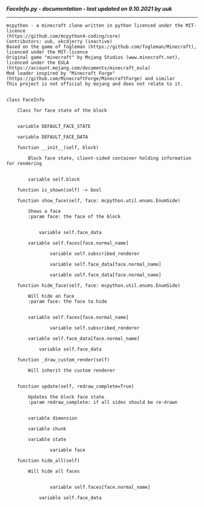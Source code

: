 ***FaceInfo.py - documentation - last updated on 9.10.2021 by uuk***
___

    mcpython - a minecraft clone written in python licenced under the MIT-licence 
    (https://github.com/mcpython4-coding/core)
    Contributors: uuk, xkcdjerry (inactive)
    Based on the game of fogleman (https://github.com/fogleman/Minecraft), licenced under the MIT-licence
    Original game "minecraft" by Mojang Studios (www.minecraft.net), licenced under the EULA
    (https://account.mojang.com/documents/minecraft_eula)
    Mod loader inspired by "Minecraft Forge" (https://github.com/MinecraftForge/MinecraftForge) and similar
    This project is not official by mojang and does not relate to it.


    class FaceInfo
        
        Class for face state of the block


        variable DEFAULT_FACE_STATE

        variable DEFAULT_FACE_DATA

        function __init__(self, block)
            
            Block face state, client-sided container holding information for rendering


            variable self.block

        function is_shown(self) -> bool

        function show_face(self, face: mcpython.util.enums.EnumSide)
            
            Shows a face
            :param face: the face of the block


                variable self.face_data

            variable self.faces[face.normal_name]

                    variable self.subscribed_renderer

                    variable self.face_data[face.normal_name]

                    variable self.face_data[face.normal_name]

        function hide_face(self, face: mcpython.util.enums.EnumSide)
            
            Will hide an face
            :param face: the face to hide


            variable self.faces[face.normal_name]

                    variable self.subscribed_renderer

            variable self.face_data[face.normal_name]

                variable self.face_data

        function _draw_custom_render(self)
            
            Will inherit the custom renderer


        function update(self, redraw_complete=True)
            
            Updates the block face state
            :param redraw_complete: if all sides should be re-drawn


            variable dimension

            variable chunk

            variable state

                    variable face

        function hide_all(self)
            
            Will hide all faces


                    variable self.faces[face.normal_name]

                variable self.face_data